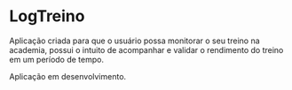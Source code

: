 # LogTreino

Aplicação criada para que o usuário possa monitorar o seu treino na academia, possui o intuito de acompanhar e validar o rendimento do treino em um período de tempo.

Aplicação em desenvolvimento.
